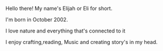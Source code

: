 Hello there! My name's 
Elijah or Eli for short.

I'm born in October 2002.


I love nature and 
everything that's connected to it 


I enjoy crafting,reading,
Music and creating story's in my head.
